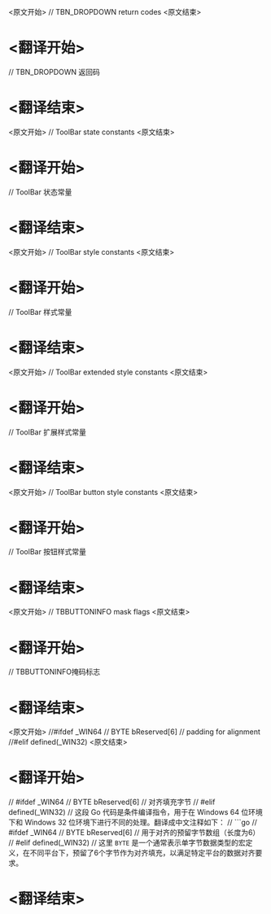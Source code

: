 
<原文开始>
// TBN_DROPDOWN return codes
<原文结束>

# <翻译开始>
// TBN_DROPDOWN 返回码
# <翻译结束>


<原文开始>
// ToolBar state constants
<原文结束>

# <翻译开始>
// ToolBar 状态常量
# <翻译结束>


<原文开始>
// ToolBar style constants
<原文结束>

# <翻译开始>
// ToolBar 样式常量
# <翻译结束>


<原文开始>
// ToolBar extended style constants
<原文结束>

# <翻译开始>
// ToolBar 扩展样式常量
# <翻译结束>


<原文开始>
// ToolBar button style constants
<原文结束>

# <翻译开始>
// ToolBar 按钮样式常量
# <翻译结束>


<原文开始>
// TBBUTTONINFO mask flags
<原文结束>

# <翻译开始>
// TBBUTTONINFO掩码标志
# <翻译结束>


<原文开始>
	//#ifdef _WIN64
	//    BYTE bReserved[6]          // padding for alignment
	//#elif defined(_WIN32)
<原文结束>

# <翻译开始>
// #ifdef _WIN64
//     BYTE bReserved[6]     // 对齐填充字节
// #elif defined(_WIN32)
// 这段 Go 代码是条件编译指令，用于在 Windows 64 位环境下和 Windows 32 位环境下进行不同的处理。翻译成中文注释如下：
// ```go
// #ifdef _WIN64
//     BYTE bReserved[6]     // 用于对齐的预留字节数组（长度为6）
// #elif defined(_WIN32)
// 这里 `BYTE` 是一个通常表示单字节数据类型的宏定义，在不同平台下，预留了6个字节作为对齐填充，以满足特定平台的数据对齐要求。
# <翻译结束>

